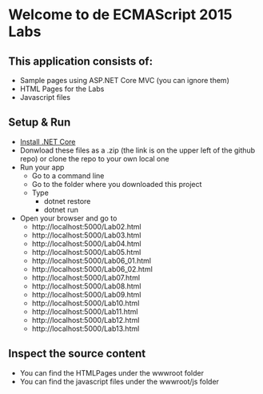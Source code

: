 # Welcome to de ECMAScript 2015 Labs

## This application consists of:

*   Sample pages using ASP.NET Core MVC (you can ignore them)
*   HTML Pages for the Labs
*   Javascript files

## Setup & Run

*   [Install .NET Core](https://www.microsoft.com/net/core)
*   Donwload these files as a .zip (the link is on the upper left of the github repo) or clone the repo to your own local one  
*   Run your app
    *   Go to a command line
    *   Go to the folder where you downloaded this project
    *   Type 
        * dotnet restore
        * dotnet run
*   Open your browser and go to 
    *   http://localhost:5000/Lab02.html
    *   http://localhost:5000/Lab03.html
    *   http://localhost:5000/Lab04.html
    *   http://localhost:5000/Lab05.html
    *   http://localhost:5000/Lab06_01.html
    *   http://localhost:5000/Lab06_02.html
    *   http://localhost:5000/Lab07.html
    *   http://localhost:5000/Lab08.html
    *   http://localhost:5000/Lab09.html
    *   http://localhost:5000/Lab10.html
    *   http://localhost:5000/Lab11.html
    *   http://localhost:5000/Lab12.html
    *   http://localhost:5000/Lab13.html

## Inspect the source content

*   You can find the HTMLPages under the wwwroot folder
*   You can find the javascript files under the wwwroot/js folder